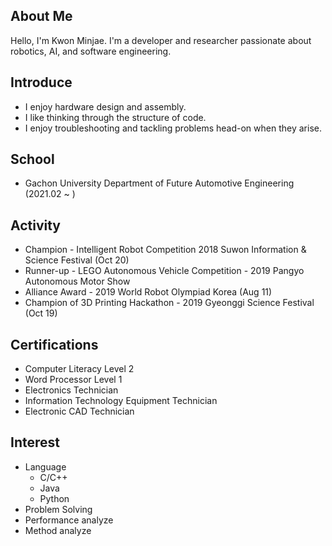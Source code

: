 ## About Me
Hello, I'm Kwon Minjae.
I'm a developer and researcher passionate about robotics, AI, and software engineering.


## Introduce
 * I enjoy hardware design and assembly.
 * I like thinking through the structure of code.
 * I enjoy troubleshooting and tackling problems head-on when they arise.

## School
 * Gachon University Department of Future Automotive Engineering (2021.02 ~ )

## Activity
 * Champion - Intelligent Robot Competition 2018 Suwon Information & Science Festival (Oct 20)
 * Runner-up - LEGO Autonomous Vehicle Competition - 2019 Pangyo Autonomous Motor Show
 * Alliance Award - 2019 World Robot Olympiad Korea (Aug 11)
 * Champion of 3D Printing Hackathon - 2019 Gyeonggi Science Festival (Oct 19)
 
## Certifications

 * Computer Literacy Level 2
 * Word Processor Level 1
 * Electronics Technician
 * Information Technology Equipment Technician
 * Electronic CAD Technician
 
   
## Interest
 * Language
   * C/C++
   * Java
   * Python
 * Problem Solving
 * Performance analyze
 * Method analyze
<!--
**7ihin/7ihin** is a ✨ _special_ ✨ repository because its `README.md` (this file) appears on your GitHub profile.

Here are some ideas to get you started:

- 🔭 I’m currently working on ...
- 🌱 I’m currently learning ...
- 👯 I’m looking to collaborate on ...
- 🤔 I’m looking for help with ...
- 💬 Ask me about ...
- 📫 How to reach me: ...
- 😄 Pronouns: ...
- ⚡ Fun fact: ...
-->

